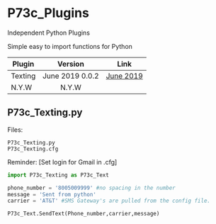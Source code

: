 # P73c_Plugins
Independent Python Plugins


Simple easy to import functions for Python



 Plugin        | Version         | Link 										
 ------------- |:---------------:| ---		
 Texting       | June 2019 0.0.2 | [June 2019](https://github.com/Protocol73/P73c_Plugins#p73c_textingpy "Ver 0.0.2")	
 N.Y.W         |   N.Y.W         | 											

	

## P73c_Texting.py

Files:  

	P73c_Texting.py
	P73c_Texting.cfg

Reminder: [Set login for Gmail in .cfg]


```python
import P73c_Texting as P73c_Text

phone_number = '8005009999' #no spacing in the number
message = 'Sent from python'
carrier = 'AT&T' #SMS Gateway's are pulled from the config file.

P73c_Text.SendText(Phone_number,carrier,message)
```	

